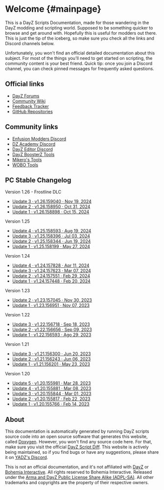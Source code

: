 Welcome {#mainpage}
==

<div id="bigger"></div>

This is a DayZ Scripts Documentation, made for those wandering in the DayZ modding and scripting world. Supposed to be something quicker to browse and get around with. Hopefully this is useful for modders out there. This is just the tip of the iceberg, so make sure you check all the links and Discord channels below.

Unfortunately, you won't find an official detailed documentation about this subject. For most of the things you'll need to get started on scripting, the community content is your best friend. Quick tip: once you join a Discord channel, you can check pinned messages for frequently asked questions.


Official links
--

- [DayZ Forums](https://forums.dayz.com/)
- [Community Wiki](https://community.bistudio.com/wiki/Category:DayZ)
- [Feedback Tracker](https://feedback.bistudio.com/tag/dayz/)
- [GitHub Repositories](https://github.com/orgs/BohemiaInteractive/repositories?q=dayz)


Community links
--
- [Enfusion Modders Discord](https://discord.gg/enfusion-modders-452035973786632194)
- [DZ Academy Discord](https://discord.gg/Mh5nhD3qth)
- [DayZ Editor Discord](https://discord.gg/z65nVkU)
- [DayZ BoosterZ Tools](https://dayzboosterz.com/showcase)
- [Mikero's Tools](https://mikero.bytex.digital/)
- [WOBO Tools](https://wobo.tools/)


PC Stable Changelog
--

Version 1.26 - Frostline DLC
- [Update 3 · v1.26.159040 · Nov 19, 2024](https://forums.dayz.com/topic/264080-stable-update-126/?page=4&tab=comments#comment-2501418)
- [Update 2 · v1.26.158950 · Oct 31, 2024](https://forums.dayz.com/topic/264080-stable-update-126/?page=3&tab=comments#comment-2500969)
- [Update 1 · v1.26.158898 · Oct 15, 2024](https://forums.dayz.com/topic/264080-stable-update-126/)

Version 1.25
- [Update 4 · v1.25.158593 · Aug 19, 2024](https://forums.dayz.com/topic/259858-stable-update-125/?page=3&tab=comments#comment-2499067)
- [Update 3 · v1.25.158396 · Jul 03, 2024](https://forums.dayz.com/topic/259858-stable-update-125/?page=2&tab=comments#comment-2498253)
- [Update 2 · v1.25.158344 · Jun 19, 2024](https://forums.dayz.com/topic/259858-stable-update-125/?page=2&tab=comments#comment-2498026)
- [Update 1 · v1.25.158199 · May 27, 2024](https://forums.dayz.com/topic/259858-stable-update-125/)

Version 1.24
- [Update 4 · v1.24.157828 · Apr 11, 2024](https://forums.dayz.com/topic/259072-stable-update-124/?page=3&tab=comments#comment-2493582)
- [Update 3 · v1.24.157623 · Mar 07, 2024](https://forums.dayz.com/topic/259072-stable-update-124/?page=3&tab=comments#comment-2493037)
- [Update 2 · v1.24.157551 · Feb 29, 2024](https://forums.dayz.com/topic/259072-stable-update-124/?page=2&tab=comments#comment-2492939)
- [Update 1 · v1.24.157448 · Feb 20, 2024](https://forums.dayz.com/topic/259072-stable-update-124/)

Version 1.23
- [Update 2 · v1.23.157045 · Nov 30, 2023](https://forums.dayz.com/topic/257986-stable-update-123/?page=2&tab=comments#comment-2491015)
- [Update 1 · v1.23.156951 · Nov 07, 2023](https://forums.dayz.com/topic/257986-stable-update-123/)

Version 1.22
- [Update 3 · v1.22.156718 · Sep 18, 2023](https://forums.dayz.com/topic/256662-stable-update-122/?page=3&tab=comments#comment-2489452)
- [Update 2 · v1.22.156656 · Sep 09, 2023](https://forums.dayz.com/topic/256662-stable-update-122/?page=2&tab=comments#comment-2489075)
- [Update 1 · v1.22.156593 · Ago 29, 2023](https://forums.dayz.com/topic/256662-stable-update-122/)

Version 1.21
- [Update 3 · v1.21.156300 · Jun 20, 2023](https://forums.dayz.com/topic/254893-stable-update-121/?page=3&tab=comments#comment-2486208)
- [Update 2 · v1.21.156243 · Jun 06, 2023](https://forums.dayz.com/topic/254893-stable-update-121/?page=2&tab=comments#comment-2485977)
- [Update 1 · v1.21.156201 · May 23, 2023](https://forums.dayz.com/topic/254893-stable-update-121/)

Version 1.20
- [Update 5 · v1.20.155981 · Mar 28, 2023](https://forums.dayz.com/topic/254301-stable-update-120/?page=6&tab=comments#comment-2484819)
- [Update 4 · v1.20.155881 · Mar 08, 2023](https://forums.dayz.com/topic/254301-stable-update-120/?page=5&tab=comments#comment-2484453)
- [Update 3 · v1.20.155844 · Mar 01, 2023](https://forums.dayz.com/topic/254301-stable-update-120/?page=4&tab=comments#comment-2484270)
- [Update 2 · v1.20.155817 · Feb 22, 2023](https://forums.dayz.com/topic/254301-stable-update-120/?page=3&tab=comments#comment-2484121)
- [Update 1 · v1.20.155766 · Feb 14, 2023](https://forums.dayz.com/topic/254301-stable-update-120/)


About
--

This documentation is automatically generated by running DayZ scripts source code into an open source software that generates this website, called [Doxygen](https://www.doxygen.nl/). However, you won't find any source code here. For that, make sure you visit the official [DayZ Script Diff](https://github.com/BohemiaInteractive/DayZ-Script-Diff/tree/main/scripts). This website is actively being maintained, so if you find bugs or have any suggestions, please share it on [YADZ's Discord](https://discord.gg/nbrHqZCpA6).

This is not an official documentation, and it's not affiliated with [DayZ](https://dayz.com/) or [Bohemia Interactive](https://www.bohemia.net/). All rights reserved to Bohemia Interactive. Released under the [Arma and DayZ Public License Share Alike (ADPL-SA)](https://www.bohemia.net/community/licenses/arma-and-dayz-public-license-share-alike-adpl-sa). All other trademarks and copyrights are the property of their respective owners.